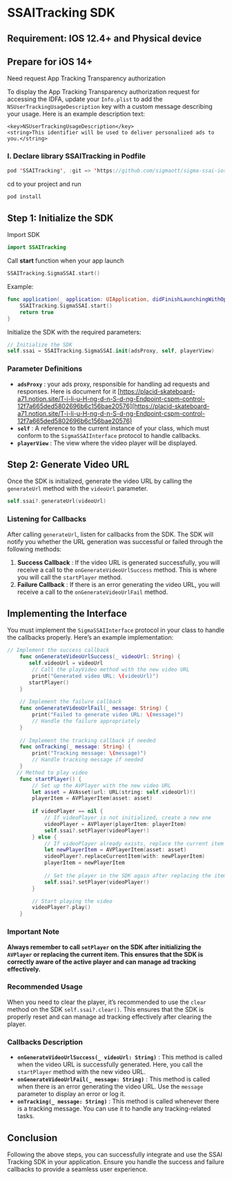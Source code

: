 # SSAITracking SDK

## Requirement: IOS 12.4+ and Physical device

## Prepare for iOS 14+

Need request App Tracking Transparency authorization

To display the App Tracking Transparency authorization request for accessing the IDFA, update your `Info.plist` to add the `NSUserTrackingUsageDescription` key with a custom message describing your usage. Here is an example description text:

```
<key>NSUserTrackingUsageDescription</key>
<string>This identifier will be used to deliver personalized ads to you.</string>
```

### I. Declare library SSAITracking in Podfile

```swift
pod 'SSAITracking', :git => 'https://github.com/sigmaott/sigma-ssai-ios.git', :tag => '1.0.39'
```

cd to your project and run

```swift
pod install
```

## Step 1: Initialize the SDK

Import SDK

```swift
import SSAITracking
```

Call **start** function when your app launch

```swift
SSAITracking.SigmaSSAI.start()
```

Example:

```swift
func application(_ application: UIApplication, didFinishLaunchingWithOptions launchOptions: [UIApplication.LaunchOptionsKey: Any]?) -> Bool {
    SSAITracking.SigmaSSAI.start()
    return true
}
```

Initialize the SDK with the required parameters:

```swift
// Initialize the SDK
self.ssai = SSAITracking.SigmaSSAI.init(adsProxy, self, playerView)
```

### Parameter Definitions

* **`adsProxy`** : your ads proxy, responsible for handling ad requests and responses. Here is document for it [https://placid-skateboard-a71.notion.site/T-i-li-u-H-ng-d-n-S-d-ng-Endpoint-cspm-control-12f7a665ded5802696b6c156bae20576](https://placid-skateboard-a71.notion.site/T-i-li-u-H-ng-d-n-S-d-ng-Endpoint-cspm-control-12f7a665ded5802696b6c156bae20576)
* **`self`** : A reference to the current instance of your class, which must conform to the `SigmaSSAIInterface` protocol to handle callbacks.
* **`playerView`** : The view where the video player will be displayed.

## Step 2: Generate Video URL

Once the SDK is initialized, generate the video URL by calling the `generateUrl` method with the `videoUrl` parameter.

```swift
self.ssai?.generateUrl(videoUrl)
```

### Listening for Callbacks

After calling `generateUrl`, listen for callbacks from the SDK. The SDK will notify you whether the URL generation was successful or failed through the following methods:

1. **Success Callback** : If the video URL is generated successfully, you will receive a call to the `onGenerateVideoUrlSuccess` method. This is where you will call the `startPlayer` method.
2. **Failure Callback** : If there is an error generating the video URL, you will receive a call to the `onGenerateVideoUrlFail` method.

## Implementing the Interface

You must implement the `SigmaSSAIInterface` protocol in your class to handle the callbacks properly. Here’s an example implementation:

```swift
// Implement the success callback
    func onGenerateVideoUrlSuccess(_ videoUrl: String) {
       self.videoUrl = videoUrl
        // Call the playVideo method with the new video URL
        print("Generated video URL: \(videoUrl)")
       startPlayer()
    }
  
    // Implement the failure callback
    func onGenerateVideoUrlFail(_ message: String) {
        print("Failed to generate video URL: \(message)")
        // Handle the failure appropriately
    }
  
    // Implement the tracking callback if needed
    func onTracking(_ message: String) {
        print("Tracking message: \(message)")
        // Handle tracking message if needed
    }
   // Method to play video
    func startPlayer() {
        // Set up the AVPlayer with the new video URL
        let asset = AVAsset(url: URL(string: self.videoUrl)!)
        playerItem = AVPlayerItem(asset: asset)
  
        if videoPlayer == nil {
            // If videoPlayer is not initialized, create a new one
            videoPlayer = AVPlayer(playerItem: playerItem)
            self.ssai?.setPlayer(videoPlayer!)
        } else {
            // If videoPlayer already exists, replace the current item
            let newPlayerItem = AVPlayerItem(asset: asset)
            videoPlayer?.replaceCurrentItem(with: newPlayerItem)
            playerItem = newPlayerItem
  
            // Set the player in the SDK again after replacing the item
            self.ssai?.setPlayer(videoPlayer!)
        }

        // Start playing the video
        videoPlayer?.play()
    }
```

### Important Note

**Always remember to call `setPlayer` on the SDK after initializing the `AVPlayer` or replacing the current item. This ensures that the SDK is correctly aware of the active player and can manage ad tracking effectively.**

### Recommended Usage

When you need to clear the player, it’s recommended to use the `clear` method on the SDK `self.ssai?.clear()`. This ensures that the SDK is properly reset and can manage ad tracking effectively after clearing the player.

### Callbacks Description

* **`onGenerateVideoUrlSuccess(_ videoUrl: String)`** : This method is called when the video URL is successfully generated. Here, you call the `startPlayer` method with the new video URL.
* **`onGenerateVideoUrlFail(_ message: String)`** : This method is called when there is an error generating the video URL. Use the `message` parameter to display an error or log it.
* **`onTracking(_ message: String)`** : This method is called whenever there is a tracking message. You can use it to handle any tracking-related tasks.

## Conclusion

Following the above steps, you can successfully integrate and use the SSAI Tracking SDK in your application. Ensure you handle the success and failure callbacks to provide a seamless user experience.

